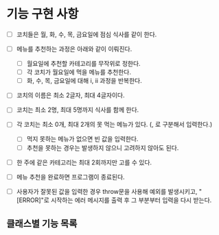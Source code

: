 # 기능 구현 사항

- [ ] 코치들은 월, 화, 수, 목, 금요일에 점심 식사를 같이 한다.

- [ ] 메뉴를 추천하는 과정은 아래와 같이 이뤄진다.

  - [ ] 월요일에 추천할 카테고리를 무작위로 정한다.
  - [ ] 각 코치가 월요일에 먹을 메뉴를 추천한다.
  - [ ] 화, 수, 목, 금요일에 대해 i, ii 과정을 반복한다.

- [ ] 코치의 이름은 최소 2글자, 최대 4글자이다.

- [ ] 코치는 최소 2명, 최대 5명까지 식사를 함께 한다.

- [ ] 각 코치는 최소 0개, 최대 2개의 못 먹는 메뉴가 있다. (, 로 구분해서 입력한다.)

  - [ ] 먹지 못하는 메뉴가 없으면 빈 값을 입력한다.
  - [ ] 추천을 못하는 경우는 발생하지 않으니 고려하지 않아도 된다.

- [ ] 한 주에 같은 카테고리는 최대 2회까지만 고를 수 있다.

- [ ] 메뉴 추천을 완료하면 프로그램이 종료된다.

- [ ] 사용자가 잘못된 값을 입력한 경우 throw문을 사용해 예외를 발생시키고, "[ERROR]"로 시작하는 에러 메시지를 출력 후 그 부분부터 입력을 다시 받는다.

## 클래스별 기능 목록
